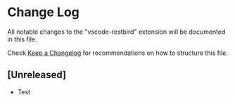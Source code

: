 # Change Log
All notable changes to the "vscode-restbird" extension will be documented in this file.

Check [Keep a Changelog](http://keepachangelog.com/) for recommendations on how to structure this file.

## [Unreleased]
- Test